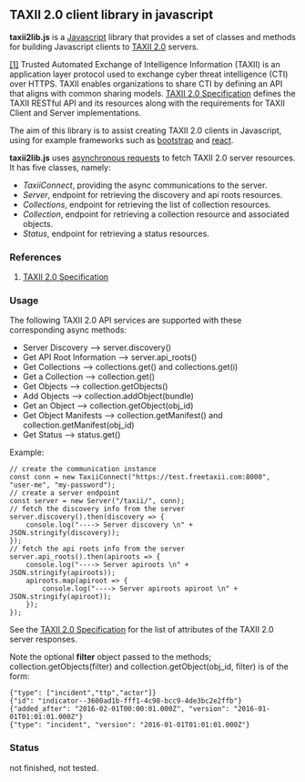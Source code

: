 ## TAXII 2.0 client library in javascript

**taxii2lib.js** is a [Javascript](https://developer.mozilla.org/en-US/docs/Web/JavaScript) library that 
provides a set of classes and methods for building Javascript clients to [TAXII 2.0](https://oasis-open.github.io/cti-documentation/)  servers.

[[1]](https://oasis-open.github.io/cti-documentation/) 
Trusted Automated Exchange of Intelligence Information (TAXII) is an application layer protocol 
used to exchange cyber threat intelligence (CTI) over HTTPS. 
TAXII enables organizations to share CTI by defining an API that aligns with common sharing models.
[TAXII 2.0 Specification](https://oasis-open.github.io/cti-documentation/) defines the TAXII RESTful API and its resources along with the requirements for TAXII Client and Server implementations. 

The aim of this library is to assist creating TAXII 2.0 clients in Javascript, using 
for example frameworks such as [bootstrap](http://getbootstrap.com/) and [react](https://facebook.github.io/react/). 


**taxii2lib.js** uses [asynchronous requests](https://developer.mozilla.org/en-US/docs/Web/JavaScript/Reference/Statements/async_function) 
to fetch TAXII 2.0 server resources. It has five classes, namely:

- *TaxiiConnect*, providing the async communications to the server.
- *Server*, endpoint for retrieving the discovery and api roots resources.
- *Collections*, endpoint for retrieving the list of collection resources. 
- *Collection*, endpoint for retrieving a collection resource and associated objects. 
- *Status*, endpoint for retrieving a status resources. 
 
### References
 
1) [TAXII 2.0 Specification](https://oasis-open.github.io/cti-documentation/)
 

### Usage

The following TAXII 2.0 API services are supported with these corresponding async methods:

- Server Discovery --> server.discovery()
- Get API Root Information --> server.api_roots()
- Get Collections --> collections.get() and collections.get(i)
- Get a Collection --> collection.get()
- Get Objects --> collection.getObjects()
- Add Objects --> collection.addObject(bundle)
- Get an Object --> collection.getObject(obj_id)
- Get Object Manifests --> collection.getManifest() and collection.getManifest(obj_id)
- Get Status --> status.get()

Example:

    // create the communication instance
    const conn = new TaxiiConnect("https://test.freetaxii.com:8000", "user-me", "my-password");
    // create a server endpoint
    const server = new Server("/taxii/", conn);
    // fetch the discovery info from the server 
    server.discovery().then(discovery => {
        console.log("----> Server discovery \n" + JSON.stringify(discovery));
    });
    // fetch the api roots info from the server
    server.api_roots().then(apiroots => {
        console.log("----> Server apiroots \n" + JSON.stringify(apiroots));
        apiroots.map(apiroot => {
            console.log("----> Server apiroots apiroot \n" + JSON.stringify(apiroot));
        });
    });

See the [TAXII 2.0 Specification](https://oasis-open.github.io/cti-documentation/) for the list 
of attributes of the TAXII 2.0 server responses.

Note the optional **filter** object passed to the methods; 
collection.getObjects(filter) and 
collection.getObject(obj_id, filter) is of the form:

    {"type": ["incident","ttp","actor"]}
    {"id": "indicator--3600ad1b-fff1-4c98-bcc9-4de3bc2e2ffb"}
    {"added_after": "2016-02-01T00:00:01.000Z", "version": "2016-01-01T01:01:01.000Z"}
    {"type": "incident", "version": "2016-01-01T01:01:01.000Z"}

### Status
not finished, not tested.